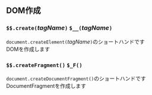 ## DOM作成
### `$$.create(`*tagName*`)` `$__(`*tagName*`)`
`document.createElement(`*tagName*`)`のショートハンドです  
DOMを作成します

### `$$.createFragment()` `$_F()`
`document.createDocumentFragment()`のショートハンドです  
DocumentFragmentを作成します
